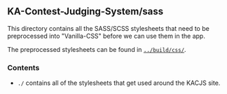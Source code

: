 ## KA-Contest-Judging-System/sass
This directory contains all the SASS/SCSS stylesheets that need to be preprocessed into "Vanilla-CSS" before we can use them in the app.

The preprocessed stylesheets can be found in [`../build/css/`]().

### Contents
 * `./` contains all of the stylesheets that get used around the KACJS site.
